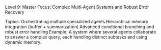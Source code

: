 Level 9: Master
Focus: Complex Multi-Agent Systems and Robust Error Recovery

Topics:
Orchestrating multiple specialized agents
Hierarchical memory integration (buffer + summarization)
Advanced conditional branching and robust error handling
Example: A system where several agents collaborate to answer a complex query, each handling distinct subtasks and using dynamic memory.

